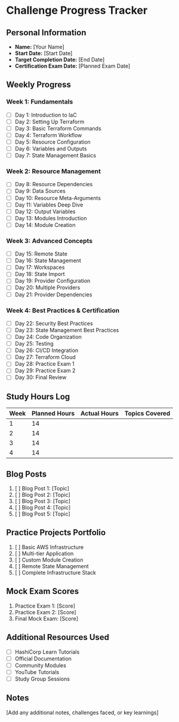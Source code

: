# Challenge Progress Tracker

## Personal Information
- **Name:** [Your Name]
- **Start Date:** [Start Date]
- **Target Completion Date:** [End Date]
- **Certification Exam Date:** [Planned Exam Date]

## Weekly Progress

### Week 1: Fundamentals
- [ ] Day 1: Introduction to IaC
- [ ] Day 2: Setting Up Terraform
- [ ] Day 3: Basic Terraform Commands
- [ ] Day 4: Terraform Workflow
- [ ] Day 5: Resource Configuration
- [ ] Day 6: Variables and Outputs
- [ ] Day 7: State Management Basics

### Week 2: Resource Management
- [ ] Day 8: Resource Dependencies
- [ ] Day 9: Data Sources
- [ ] Day 10: Resource Meta-Arguments
- [ ] Day 11: Variables Deep Dive
- [ ] Day 12: Output Variables
- [ ] Day 13: Modules Introduction
- [ ] Day 14: Module Creation

### Week 3: Advanced Concepts
- [ ] Day 15: Remote State
- [ ] Day 16: State Management
- [ ] Day 17: Workspaces
- [ ] Day 18: State Import
- [ ] Day 19: Provider Configuration
- [ ] Day 20: Multiple Providers
- [ ] Day 21: Provider Dependencies

### Week 4: Best Practices & Certification
- [ ] Day 22: Security Best Practices
- [ ] Day 23: State Management Best Practices
- [ ] Day 24: Code Organization
- [ ] Day 25: Testing
- [ ] Day 26: CI/CD Integration
- [ ] Day 27: Terraform Cloud
- [ ] Day 28: Practice Exam 1
- [ ] Day 29: Practice Exam 2
- [ ] Day 30: Final Review

## Study Hours Log
| Week | Planned Hours | Actual Hours | Topics Covered |
|------|--------------|--------------|----------------|
| 1    | 14          |              |                |
| 2    | 14          |              |                |
| 3    | 14          |              |                |
| 4    | 14          |              |                |

## Blog Posts
1. [ ] Blog Post 1: [Topic]
2. [ ] Blog Post 2: [Topic]
3. [ ] Blog Post 3: [Topic]
4. [ ] Blog Post 4: [Topic]
5. [ ] Blog Post 5: [Topic]

## Practice Projects Portfolio
1. [ ] Basic AWS Infrastructure
2. [ ] Multi-tier Application
3. [ ] Custom Module Creation
4. [ ] Remote State Management
5. [ ] Complete Infrastructure Stack

## Mock Exam Scores
1. Practice Exam 1: [Score]
2. Practice Exam 2: [Score]
3. Final Mock Exam: [Score]

## Additional Resources Used
- [ ] HashiCorp Learn Tutorials
- [ ] Official Documentation
- [ ] Community Modules
- [ ] YouTube Tutorials
- [ ] Study Group Sessions

## Notes
[Add any additional notes, challenges faced, or key learnings] 